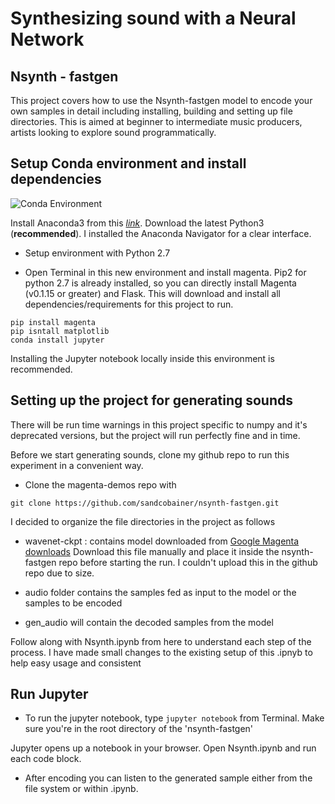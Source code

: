 # **Synthesizing sound with a Neural Network**

## Nsynth - fastgen 

 This project covers how to use the Nsynth-fastgen model to encode your own samples in detail including installing, building and setting up file directories. This is aimed at beginner to intermediate music producers, artists looking to explore sound programmatically.

## Setup Conda environment and install dependencies

<img src="{{ site.baseurl }}/static/assets/img/blog/magenta/conda-env.png" alt="Conda Environment" class="center" />

Install Anaconda3 from this [*link*](https://www.anaconda.com/distribution/). Download the latest Python3 (**recommended**). I installed the Anaconda Navigator for a clear interface. 

- Setup environment with Python 2.7

- Open Terminal in this new environment and install magenta. Pip2 for python 2.7 is already installed, so you can directly install Magenta (v0.1.15 or greater) and Flask. This will download and install all dependencies/requirements for this project to run.

```
pip install magenta
pip isntall matplotlib
conda install jupyter
```
Installing the Jupyter notebook locally inside this environment is recommended.

## Setting up the project for generating sounds

There will be run time warnings in this project specific to numpy and it's deprecated versions, but the project will run perfectly fine and in time.

Before we start generating sounds, clone my github repo to run this experiment in a convenient way. 

* Clone the magenta-demos repo with 

```git clone https://github.com/sandcobainer/nsynth-fastgen.git ```


I decided to organize the file directories in the project as follows

- wavenet-ckpt : contains model downloaded from [Google Magenta downloads](http://download.magenta.tensorflow.org/models/nsynth/wavenet-ckpt.tar)
Download this file manually and place it inside the nsynth-fastgen repo before starting the run. I couldn't upload this in the github repo due to size.

- audio folder contains the samples fed as input to the model or the samples to be encoded

- gen_audio will contain the decoded samples from the model

Follow along with Nsynth.ipynb from here to understand each step of the process. I have made small changes to the existing setup of this .ipnyb to help easy usage and consistent 

## Run Jupyter 

- To run the jupyter notebook, type 
```jupyter notebook``` from Terminal. Make sure you're in the root directory of the 'nsynth-fastgen'

Jupyter opens up a notebook in your browser. Open Nsynth.ipynb and run each code block.

- After encoding you can listen to the generated sample either from the file system or within .ipynb.